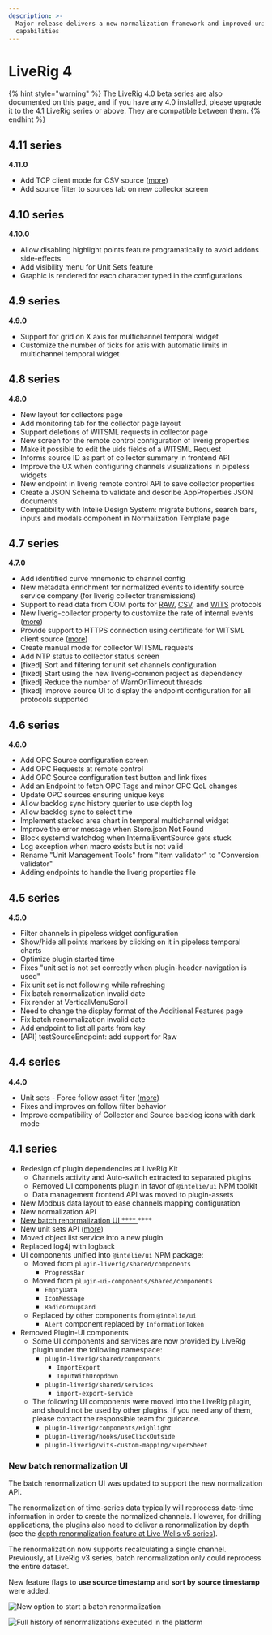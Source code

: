 ```yaml
---
description: >-
  Major release delivers a new normalization framework and improved unit handle
  capabilities
---
```


# LiveRig 4

{% hint style="warning" %}
The LiveRig 4.0 beta series are also documented on this page, and if you have any 4.0 installed, please upgrade it to the 4.1 LiveRig series or above. They are compatible between them.
{% endhint %}

## 4.11 series

**4.11.0**

* Add TCP client mode for CSV source ([more](../../collector/protocols/csv.md))
* Add source filter to sources tab on new collector screen

## 4.10 series

**4.10.0**

* Allow disabling highlight points feature programatically to avoid addons side-effects
* Add visibility menu for Unit Sets feature
* Graphic is rendered for each character typed in the configurations

## 4.9 series

**4.9.0**

* Support for grid on X axis for multichannel temporal widget
* Customize the number of ticks for axis with automatic limits in multichannel temporal widget

## 4.8 series

**4.8.0**

* New layout for collectors page
* Add monitoring tab for the collector page layout
* Support deletions of WITSML requests in collector page
* New screen for the remote control configuration of liverig properties
* Make it possible to edit the uids fields of a WITSML Request
* Informs source ID as part of collector summary in frontend API
* Improve the UX when configuring channels visualizations in pipeless widgets
* New endpoint in liverig remote control API to save collector properties
* Create a JSON Schema to validate and describe AppProperties JSON documents
* Compatibility with Intelie Design System: migrate buttons, search bars, inputs and modals component in Normalization Template page

## 4.7 series

**4.7.0**

* Add identified curve mnemonic to channel config
* New metadata enrichment for normalized events to identify source service company (for liverig collector transmissions)
* Support to read data from COM ports for [RAW](../../collector/protocols/raw.md#access-endpoint), [CSV](../../collector/protocols/csv.md#access-endpoint), and [WITS](../../collector/protocols/wits.md#client-mode-configuration) protocols
* New liverig-collector property to customize the rate of internal events ([more](../../collector/configuration/liverig.properties.md))
* Provide support to HTTPS connection using certificate for WITSML client source ([more](../../collector/configuration/certificate-based-authentication-for-witsml-https-sources.md))
* Create manual mode for collector WITSML requests
* Add NTP status to collector status screen
* \[fixed] Sort and filtering for unit set channels configuration
* \[fixed] Start using the new liverig-common project as dependency
* \[fixed] Reduce the number of WarnOnTimeout threads
* \[fixed] Improve source UI to display the endpoint configuration for all protocols supported

## 4.6 series

**4.6.0**

* Add OPC Source configuration screen
* Add OPC Requests at remote control
* Add OPC Source configuration test button and link fixes
* Add an Endpoint to fetch OPC Tags and minor OPC QoL changes
* Update OPC sources ensuring unique keys
* Allow backlog sync history querier to use depth log
* Allow backlog sync to select time
* Implement stacked area chart in temporal multichannel widget
* Improve the error message when Store.json Not Found
* Block systemd watchdog when InternalEventSource gets stuck
* Log exception when macro exists but is not valid
* Rename "Unit Management Tools" from "Item validator" to "Conversion validator"
* Adding endpoints to handle the liverig properties file

## 4.5 series

**4.5.0**

* Filter channels in pipeless widget configuration
* Show/hide all points markers by clicking on it in pipeless temporal charts
* Optimize plugin started time
* Fixes "unit set is not set correctly when plugin-header-navigation is used"
* Fix unit set is not following while refreshing
* Fix batch renormalization invalid date
* Fix render at VerticalMenuScroll
* Need to change the display format of the Additional Features page
* Fix batch renormalization invalid date
* Add endpoint to list all parts from key
* \[API] testSourceEndpoint: add support for Raw

## 4.4 series

**4.4.0**

* Unit sets - Force follow asset filter ([more](../unit-sets/force-follow-asset-units.md))
* Fixes and improves on follow filter behavior
* Improve compatibility of Collector and Source backlog icons with dark mode

## 4.1 series

* Redesign of plugin dependencies at LiveRig Kit
  * Channels activity and Auto-switch extracted to separated plugins
  * Removed UI components plugin in favor of `@intelie/ui` NPM toolkit
  * Data management frontend API was moved to plugin-assets
* New Modbus data layout to ease channels mapping configuration
* New normalization API
* [New batch renormalization UI \*\*\*\* ](liverig-4.md#new-batch-renormalization-ui)\*\*\*\*
* New unit sets API ([more](../unit-sets/))
* Moved object list service into a new plugin
* Replaced log4j with logback
* UI components unified into `@intelie/ui` NPM package:
  * Moved from `plugin-liverig/shared/components`
    * `ProgressBar`
  * Moved from `plugin-ui-components/shared/components`
    * `EmptyData`
    * `IconMessage`
    * `RadioGroupCard`
  * Replaced by other components from `@intelie/ui`
    * `Alert` component replaced by `InformationToken`
* Removed Plugin-UI components
  * Some UI components and services are now provided by LiveRig plugin under the following namespace:
    * `plugin-liverig/shared/components`
      * `ImportExport`
      * `InputWithDropdown`
    * `plugin-liverig/shared/services`
      * `import-export-service`
  * The following UI components were moved into the LiveRig plugin, and should not be used by other plugins. If you need any of them, please contact the responsible team for guidance.
    * `plugin-liverig/components/Highlight`
    * `plugin-liverig/hooks/useClickOutside`
    * `plugin-liverig/wits-custom-mapping/SuperSheet`

### New batch renormalization UI

The batch renormalization UI was updated to support the new normalization API.

The renormalization of time-series data typically will reprocess date-time information in order to create the normalized channels. However, for drilling applications, the plugins also need to deliver a renormalization by depth (see the [depth renormalization feature at Live Wells v5 series](wells-5.md#depth-support-for-batch-renormalizations)).

The renormalization now supports recalculating a single channel. Previously, at LiveRig v3 series, batch renormalization only could reprocess the entire dataset.

New feature flags to **use source timestamp** and **sort by source timestamp** were added.

![New option to start a batch renormalization](<../../.gitbook/assets/image (516).png>)

![Full history of renormalizations executed in the platform](<../../.gitbook/assets/image (434).png>)
